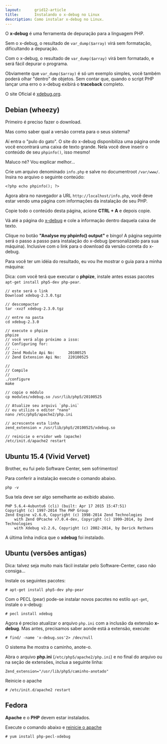 ```yaml
---
layout:      grid12-article
title:       Instalando o x-debug no Linux
description: Como instalar x-debug no Linux.
---
```


O __x-debug__ é uma ferramenta de depuração para a linguagem PHP.

Sem o x-debug, o resultado de `var_dump($array)` virá sem formatação, dificultando a depuração.

Com o x-debug, o resultado de `var_dump($array)` virá bem formatado, e será fácil depurar o programa.

Obviamente que `var_dump($array)` é só um exemplo simples, você também poderá olhar "dentro" de objetos. Sem contar que,
quando o script PHP lançar uma erro o x-debug exibirá o __traceback__ completo.

O site Oficial é [xdebug.org](http://xdebug.org/index.php "link-externo").



Debian (wheezy)
---

Primeiro é preciso fazer o download.

Mas como saber qual a versão correta para o seus sistema?

Aí entra o "pulo do gato". O site do x-debug disponibiliza uma página onde você encontrará uma caixa de texto grande.
Nela você deve inserir o conteúdo de seu `phpinfo()`, isso mesmo!

Maluco né? Vou explicar melhor...

Crie um arquivo denominado `info.php` e salve no documentroot `/var/www/`. Insira no arquivo o seguinte conteúdo:

    <?php echo phpinfo(); ?>

Agora abra no navegador a URL `http://localhost/info.php`, você deve estar vendo uma página com informações da instalação
de seu PHP.

Copie todo o conteúdo desta página, acione __CTRL + A__ e depois copie.

Vá até a página do [x-debug](http://xdebug.org/wizard.php "link-externo") e cole a informação dentro daquela caixa de texto.

Clique no botão __"Analyse my phpinfo() output"__ e bingo! A página seguinte será o passo a passo para instalação
do x-debug (personalizado para sua máquina). Inclusive com o link para o download da versão correta do x-debug.

Para você ter um idéia do resultado, eu vou lhe mostrar o guia para a minha máquina:

Dica: com você terá que executar o __phpize__, instale antes essas pacotes `apt-get install php5-dev php-pear`.


    // este será o link
    Download xdebug-2.3.0.tgz
    
    // descompactar
    tar -xvzf xdebug-2.3.0.tgz
    
    // entre na pasta
    cd xdebug-2.3.0

    // execute o phpize
    phpize
    // você verá algo próximo a isso:
    // Configuring for:
    // ...
    // Zend Module Api No:      20100525
    // Zend Extension Api No:   220100525

    //
    // Compile
    //
    ./configure
    make

    // copie o módulo
    cp modules/xdebug.so /usr/lib/php5/20100525

    // Atualize seu arquivi `php.ini`
    // eu utilizo o editor "nano"
    nano /etc/php5/apache2/php.ini

    // acrescente esta linha
    zend_extension = /usr/lib/php5/20100525/xdebug.so

    // reinicie o ervidor web (apache)
    /etc/init.d/apache2 restart


Ubuntu 15.4 (Vivid Vervet)
---

Brother, eu fui pelo Software Center, sem sofrimentos!

Para conferir a instalação execute o comando abaixo.

    php -v

Sua tela deve ser algo semelhante ao exibido abaixo.

    PHP 5.6.4-4ubuntu6 (cli) (built: Apr 17 2015 15:47:51) 
    Copyright (c) 1997-2014 The PHP Group
    Zend Engine v2.6.0, Copyright (c) 1998-2014 Zend Technologies
        with Zend OPcache v7.0.4-dev, Copyright (c) 1999-2014, by Zend Technologies
        with Xdebug v2.2.6, Copyright (c) 2002-2014, by Derick Rethans

A última linha indica que o __xdebug__ foi instalado.


Ubuntu (versões antigas)
---

Dica: talvez seja muito mais fácil instalar pelo Software-Center, caso não consiga...

Instale os seguintes pacotes:

	# apt-get install php5-dev php-pear

Com o PECL (pear) pode-se instalar novos pacotes no estilo `apt-get`, instale o x-debug:

	# pecl install xdebug

Agora é preciso atualizar o arquivo `php.ini` com a inclusão da extensão __x-debug__. Mas antes, precisamos saber aonde
está a extensão, execute:

	# find/ -name 'x-debug.sos'2> /dev/null

O sistema lhe mostra o caminho, anote-o.

Abra o arquivo __php.ini__ (`/etc/php5/apache2/php.ini`) e no final do arquivo ou na seção de extensões,
inclua a seguinte linha:

	Zend_extension="/usr/lib/php5/caminho-anotado"

Reinicie o apache

	# /etc/init.d/apache2 restart



Fedora
---

 __Apache__ e o __PHP__ devem estar instalados.


Execute o comando abaixo e [reinicie o apache](/linux/reiniciar-servidor-apache/)

	# yum install php-pecl-xdebug
